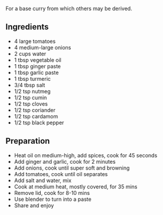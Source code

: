 For a base curry from which others may be derived.

Ingredients
-----------

* 4 large tomatoes
* 4 medium-large onions
* 2 cups water
* 1 tbsp vegetable oil
* 1 tbsp ginger paste
* 1 tbsp garlic paste
* 1 tbsp turmeric
* 3/4 tbsp salt
* 1/2 tsp nutmeg
* 1/2 tsp cumin
* 1/2 tsp cloves
* 1/2 tsp coriander
* 1/2 tsp cardamom
* 1/2 tsp black pepper

Preparation
-----------

* Heat oil on medium-high, add spices, cook for 45 seconds
* Add ginger and garlic, cook for 2 minutes
* Add onions, cook until super soft and browning
* Add tomatoes, cook until oil separates
* Add salt and water, mix
* Cook at medium heat, mostly covered, for 35 mins
* Remove lid, cook for 8-10 mins
* Use blender to turn into a paste
* Share and enjoy

[blender]: http://www.amazon.com/Calphalon-1804091-3-in-1-Immersion-Blender/dp/B005NGQWYE
